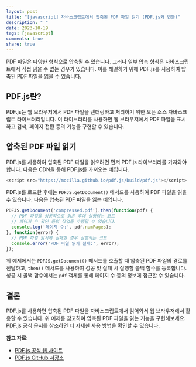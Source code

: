 ```yaml
---
layout: post
title: "[javascript] 자바스크립트에서 압축된 PDF 파일 읽기 (PDF.js와 연동)"
description: " "
date: 2023-10-19
tags: [javascript]
comments: true
share: true
---
```


PDF 파일은 다양한 형식으로 압축될 수 있습니다. 그러나 일부 압축 형식은 자바스크립트에서 직접 읽을 수 없는 경우가 있습니다. 이를 해결하기 위해 PDF.js를 사용하여 압축된 PDF 파일을 읽을 수 있습니다.

## PDF.js란?

PDF.js는 웹 브라우저에서 PDF 파일을 렌더링하고 처리하기 위한 오픈 소스 자바스크립트 라이브러리입니다. 이 라이브러리를 사용하면 웹 브라우저에서 PDF 파일을 표시하고 검색, 페이지 전환 등의 기능을 구현할 수 있습니다.

## 압축된 PDF 파일 읽기

PDF.js를 사용하여 압축된 PDF 파일을 읽으려면 먼저 PDF.js 라이브러리를 가져와야 합니다. 다음은 CDN을 통해 PDF.js를 가져오는 예입니다.

```javascript
<script src="https://mozilla.github.io/pdf.js/build/pdf.js"></script>
```

PDF.js를 로드한 후에는 `PDFJS.getDocument()` 메서드를 사용하여 PDF 파일을 읽을 수 있습니다. 다음은 압축된 PDF 파일을 읽는 예입니다.

```javascript
PDFJS.getDocument('compressed.pdf').then(function(pdf) {
  // PDF 파일을 성공적으로 읽은 후에 실행되는 코드
  // 페이지 수 확인 등의 작업을 수행할 수 있습니다.
  console.log('페이지 수:', pdf.numPages);
}, function(error) {
  // PDF 파일 읽기에 실패한 경우 실행되는 코드
  console.error('PDF 파일 읽기 실패:', error);
});
```

위 예제에서는 `PDFJS.getDocument()` 메서드를 호출할 때 압축된 PDF 파일의 경로를 전달하고, `then()` 메서드를 사용하여 성공 및 실패 시 실행할 콜백 함수를 등록합니다. 성공 시 콜백 함수에서는 `pdf` 객체를 통해 페이지 수 등의 정보에 접근할 수 있습니다.

## 결론

PDF.js를 사용하면 압축된 PDF 파일을 자바스크립트에서 읽어와서 웹 브라우저에서 활용할 수 있습니다. 위 예제를 참고하여 압축된 PDF 파일을 읽는 기능을 구현해보세요. PDF.js 공식 문서를 참조하면 더 자세한 사용 방법을 확인할 수 있습니다.

**참고 자료:**

- [PDF.js 공식 웹 사이트](https://mozilla.github.io/pdf.js/)
- [PDF.js GitHub 저장소](https://github.com/mozilla/pdf.js)
